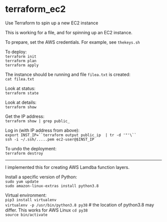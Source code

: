 # terraform_ec2

Use Terraform to spin up a new EC2 instance


This is working for a file, and for spinning up an EC2 instance.  

To prepare, set the AWS credentials.  For example, see `thekeys.sh`

To deploy:\
`terraform init`\
`terraform plan`\
`terraform apply`

The instance should be running and file `filea.txt` is created:\
`cat filea.txt`

Look at status:\
`terraform state`

Look at details:\
`terraform show`

Get the IP address:\
`terraform show | grep public_`



Log in (with IP address from above):\
`export INST_IP=``terraform output public_ip  | tr -d '"'\`` ` \
`ssh -i ~/.ssh/.....pem ec2-user@$INST_IP`

To undo the deployment:\
`terraform destroy`


---

I implemented this for creating AWS Lamdba function layers.

Install a specific version of Python:\
`sudo yum update `\
`sudo amazon-linux-extras install python3.8 `

Virtual environment:\
`pip3 install virtualenv`\
`virtualenv -p /usr/bin/python3.8 py38`   # the location of python3.8 may differ.  This works for AWS Linux
`cd py38`\
`source bin/activate`




